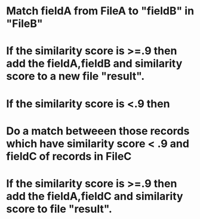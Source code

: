# Match fieldA from FileA to "fieldB" in "FileB"
# If the similarity score is >=.9 then add the fieldA,fieldB and similarity score to a new file "result".
# If the similarity score is <.9 then 
   # Do a match betweeen those records which have similarity score < .9  and fieldC of records in FileC
   # If the similarity score is >=.9 then add the fieldA,fieldC and similarity score to file "result".   
